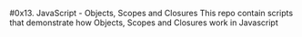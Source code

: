 #0x13. JavaScript - Objects, Scopes and Closures
This repo contain scripts that demonstrate how Objects,
Scopes and Closures work in Javascript
